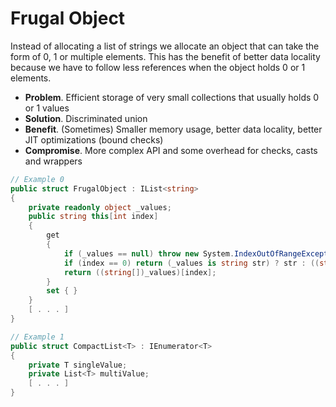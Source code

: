 # Frugal Object

Instead of allocating a list of strings we allocate an object that can take the form of 0, 1  or multiple elements. This has the benefit of better data locality because we have to follow less references when the object holds 0 or 1 elements.

-   **Problem**. Efficient storage of very small collections that usually holds 0 or 1 values
-   **Solution**. Discriminated union
-   **Benefit**. (Sometimes) Smaller memory usage, better data locality, better JIT optimizations (bound checks)
-   **Compromise**. More complex API and some overhead for checks, casts and wrappers

```cs
// Example 0
public struct FrugalObject : IList<string>
{
	private readonly object _values;
	public string this[int index]
	{
		get
		{
			if (_values == null) throw new System.IndexOutOfRangeException();
			if (index == 0) return (_values is string str) ? str : ((string[])_values)[0];
			return ((string[])_values)[index];
		}
		set { }
	}
	[ . . . ]
}
```

```cs
// Example 1
public struct CompactList<T> : IEnumerator<T>
{
	private T singleValue;
	private List<T> multiValue;
	[ . . . ]
}
```
